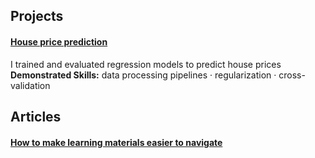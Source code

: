 ## Projects
#### [House price prediction](https://github.com/maximilian-ho/Data-Analytics-Projects/blob/main/House%20Prices%20Prediction/house-prices-prediction.ipynb)
I trained and evaluated regression models to predict house prices
**Demonstrated Skills:** data processing pipelines · regularization · cross-validation  

## Articles
#### [How to make learning materials easier to navigate](https://gist.github.com/maximilian-ho/85e71fe88870ccaa053c46ebb0d6e0e0#file-how_to_make_learning_materials_easier_to_navigate-md)


